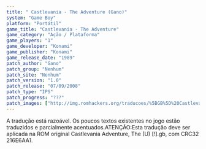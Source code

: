 ```yaml
---
title: " Castlevania - The Adventure (Gano)"
system: "Game Boy"
platform: "Portátil"
game_title: "Castlevania - The Adventure"
game_category: "Ação / Plataforma"
game_players: "1"
game_developer: "Konami"
game_publisher: "Konami"
game_release_date: "1989"
patch_author: "Gano"
patch_group: "Nenhum"
patch_site: "Nenhum"
patch_version: "1.0"
patch_release: "07/09/2008"
patch_type: "IPS"
patch_progress: "???"
patch_images: ["http://img.romhackers.org/traducoes/%5BGB%5D%20Castlevania%20-%20The%20Adventure%20-%20Gano%20-%201.png","http://img.romhackers.org/traducoes/%5BGB%5D%20Castlevania%20-%20The%20Adventure%20-%20Gano%20-%202.png","http://img.romhackers.org/traducoes/%5BGB%5D%20Castlevania%20-%20The%20Adventure%20-%20Gano%20-%203.png"]
---
```

A tradução está razoável. Os poucos textos existentes no jogo estão traduzidos e parcialmente acentuados.ATENÇÃO:Esta tradução deve ser aplicada na ROM original Castlevania Adventure, The (U) [!].gb, com CRC32 216E6AA1.